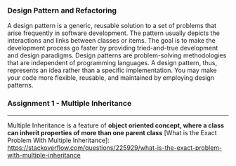 ### Design Pattern and  Refactoring

A design pattern is a generic, reusable solution to a set of problems that arise frequently in software development. The pattern usually depicts the interactions and links between classes or items. The goal is to make the development process go faster by providing tried-and-true development and design paradigms. Design patterns are problem-solving methodologies that are independent of programming languages. A design pattern, thus, represents an idea rather than a specific implementation. You may make your code more flexible, reusable, and maintained by employing design patterns.



### Assignment 1 - Multiple Inheritance
---
Multiple Inheritance is a feature of **object oriented concept, where a class can inherit properties of more than one parent class**
[What is the Exact Problem With Multiple Inheritance]: https://stackoverflow.com/questions/225929/what-is-the-exact-problem-with-multiple-inheritance
